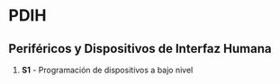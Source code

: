 # PDIH
## Periféricos y Dispositivos de Interfaz Humana
1. **S1** - Programación de dispositivos a bajo nivel